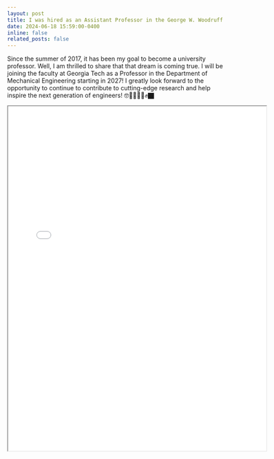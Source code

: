 ```yaml
---
layout: post
title: I was hired as an Assistant Professor in the George W. Woodruff School of Mechanical Engineering at Georgia Tech!
date: 2024-06-18 15:59:00-0400
inline: false
related_posts: false
---
```


Since the summer of 2017, it has been my goal to become a university professor. Well, I am thrilled to share that that dream is coming true. I will be joining the faculty at Georgia Tech as a Professor in the Department of Mechanical Engineering starting in 2027! I greatly look forward to the opportunity to continue to contribute to cutting-edge research and help inspire the next generation of engineers! 🤓👨🏾‍🏫🦾✊🏿


<iframe src="../../assets/img/GeorgiaTechHiring.jpg" scrolling="no" style=" width: 600px; height: 800px;  overflow: hidden;" ></iframe>